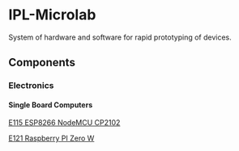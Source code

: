 # IPL-Microlab
System of hardware and software for rapid prototyping of devices.

## Components

### Electronics

#### Single Board Computers


[E115    ESP8266 NodeMCU CP2102](Components/Elec/E115)

[E121    Raspberry PI Zero W](Components/Elec/E121)

